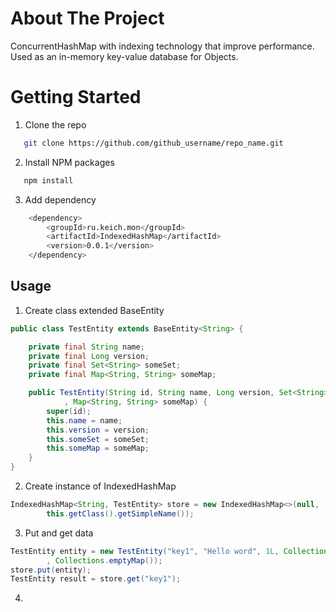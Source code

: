 <!-- ABOUT THE PROJECT -->

# About The Project
ConcurrentHashMap with indexing technology that improve performance. 
Used as an in-memory key-value database for Objects.

<!-- GETTING STARTED -->

# Getting Started

1. Clone the repo

```sh
   git clone https://github.com/github_username/repo_name.git
```
2. Install NPM packages

```sh
   npm install
```

3. Add dependency

```sh
  	<dependency>
  		<groupId>ru.keich.mon</groupId>
  		<artifactId>IndexedHashMap</artifactId>
  		<version>0.0.1</version>
  	</dependency>
```

<!-- GETTING STARTED -->

## Usage 

1. Create class extended BaseEntity

```java
public class TestEntity extends BaseEntity<String> {

	private final String name;
	private final Long version;
	private final Set<String> someSet;
	private final Map<String, String> someMap;

	public TestEntity(String id, String name, Long version, Set<String> someSet
			, Map<String, String> someMap) {
		super(id);
		this.name = name;
		this.version = version;
		this.someSet = someSet;
		this.someMap = someMap;
	}
}
```

2. Create instance of IndexedHashMap

```java
IndexedHashMap<String, TestEntity> store = new IndexedHashMap<>(null,
		this.getClass().getSimpleName());
```

3. Put and get data

```java
TestEntity entity = new TestEntity("key1", "Hello word", 1L, Collections.emptySet()
		, Collections.emptyMap());
store.put(entity);
TestEntity result = store.get("key1");
```


4. 


